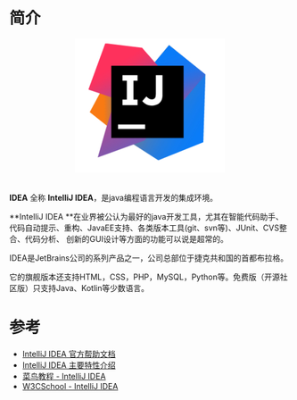 # 简介

<div align=center>
<img src="/assets/InteliJ-idea-summary.png"/>
<br>
<br>
</div>

**IDEA** 全称 **IntelliJ IDEA**，是java编程语言开发的集成环境。

**IntelliJ IDEA **在业界被公认为最好的java开发工具，尤其在智能代码助手、代码自动提示、重构、JavaEE支持、各类版本工具(git、svn等)、JUnit、CVS整合、代码分析、 创新的GUI设计等方面的功能可以说是超常的。

IDEA是JetBrains公司的系列产品之一，公司总部位于捷克共和国的首都布拉格。

它的旗舰版本还支持HTML，CSS，PHP，MySQL，Python等。免费版（开源社区版）只支持Java、Kotlin等少数语言。


# 参考

- [IntelliJ IDEA 官方帮助文档](https://www.jetbrains.com/help/idea/getting-started.html)
- [IntelliJ IDEA 主要特性介绍](https://www.jetbrains.com/idea/features/)
- [菜鸟教程 - IntelliJ IDEA](http://www.runoob.com/w3cnote/intellij-idea-usage.html)
- [W3CSchool - IntelliJ IDEA](https://www.w3cschool.cn/intellij_idea_doc/intellij_idea_doc-n2fc2crp.html)

